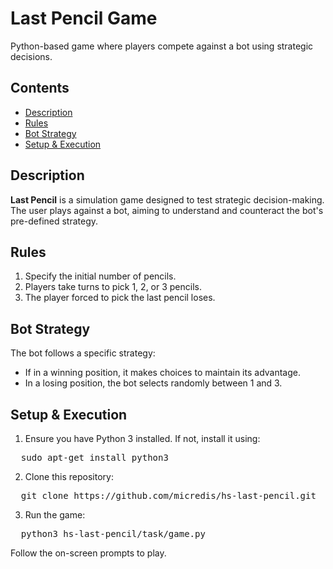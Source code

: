 # Last Pencil Game 

Python-based game where players compete against a bot using strategic decisions.

## Contents
- [Description](#description)
- [Rules](#rules)
- [Bot Strategy](#bot-strategy)
- [Setup & Execution](#setup--execution)

## Description
**Last Pencil** is a simulation game designed to test strategic decision-making. The user plays against a bot, aiming to understand and counteract the bot's pre-defined strategy.

## Rules
1. Specify the initial number of pencils.
2. Players take turns to pick 1, 2, or 3 pencils.
3. The player forced to pick the last pencil loses.

## Bot Strategy
The bot follows a specific strategy:
- If in a winning position, it makes choices to maintain its advantage.
- In a losing position, the bot selects randomly between 1 and 3.

## Setup & Execution
1. Ensure you have Python 3 installed. If not, install it using:
<pre>
  sudo apt-get install python3
</pre>
2. Clone this repository:
<pre>
  git clone https://github.com/micredis/hs-last-pencil.git
</pre>
3. Run the game:
<pre>
  python3 hs-last-pencil/task/game.py
</pre>
Follow the on-screen prompts to play.
